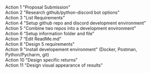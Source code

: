Action 1 "Proposal Submission"  
Action 2 "Research github/python-discord bot options"  
Action 3 "List Requirements"  
Action 4 "Setup github repo and discord development environment"  
Action 5 "Combine two repos into a development environment"  
Action 6 “Setup information folder and file”  
Action 7 “Edit ReadMe.md”  
Action 8 "Design 5 requirements"  
Action 9 "Install developement environment" (Docker, Postman, Python/Pycharm, git)  
Action 10 "Design specific returns"  
Action 11 "Design visual appearance of results"  
